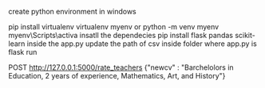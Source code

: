 create python environment in windows

pip install virtualenv
virtualenv myenv or
python -m venv myenv 
myenv\Scripts\activa
    insatll the dependecies 
pip install flask pandas scikit-learn 
inside the app.py update the path of csv
inside folder where app.py is flask run



POST http://127.0.0.1:5000/rate_teachers
{"newcv" : "Barchelolors  in Education, 2 years of experience, Mathematics, Art, and History"}
